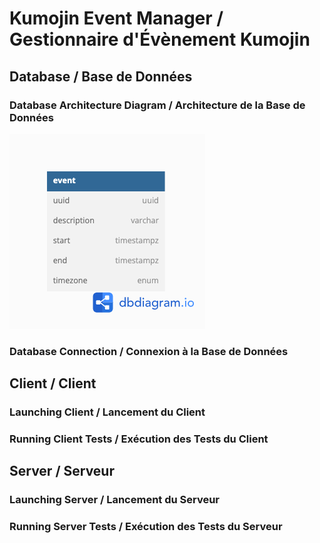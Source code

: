 # Kumojin Event Manager / Gestionnaire d'Évènement Kumojin

## Database /  Base de Données
### Database Architecture Diagram / Architecture de la Base de Données
![DB Diagram](docs/kmj-test-db-diagram.png)
### Database Connection / Connexion à la Base de Données


## Client / Client
### Launching Client / Lancement du Client
### Running Client Tests / Exécution des Tests du Client


## Server / Serveur
### Launching Server / Lancement du Serveur
### Running Server Tests / Exécution des Tests du Serveur